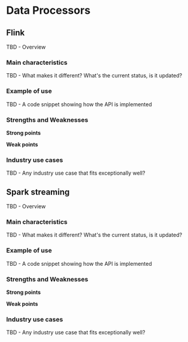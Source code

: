# Data Processors

## Flink

TBD - Overview

### Main characteristics

TBD - What makes it different? What's the current status, is it updated?

### Example of use

TBD - A code snippet showing how the API is implemented

### Strengths and Weaknesses

**Strong points**

**Weak points**

### Industry use cases

TBD - Any industry use case that fits exceptionally well?

## Spark streaming

TBD - Overview

### Main characteristics

TBD - What makes it different? What's the current status, is it updated?

### Example of use

TBD - A code snippet showing how the API is implemented

### Strengths and Weaknesses

**Strong points**

**Weak points**

### Industry use cases

TBD - Any industry use case that fits exceptionally well?
